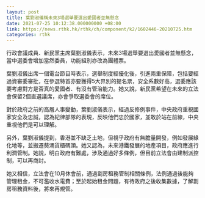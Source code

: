 ```yaml
---
layout: post
title: 葉劉淑儀稱未來3場選舉要選出愛國者並無懸念
date: 2021-07-25 10:12:38.000000000 +08:00
link: https://news.rthk.hk/rthk/ch/component/k2/1602446-20210725.htm
categories: rthk
---
```


行政會議成員、新民黨主席葉劉淑儀表示，未來3場選舉要選出愛國者並無懸念，當中選委會增加當然委員，功能組別亦改為團體票。

葉劉淑儀出席一個電台節目時表示，選舉制度經優化後，引進兩重保障，包括要經過資審委審批，在參選特首亦要獲得5大界別的提名票，安全系數好高，選委應該要考慮對方是否真的愛國者、有沒有管治能力。她又說，新民黨希望在未來的立法會保留2個直選議席，亦會爭取選委會的席位。

對於政府之前的高層人事變動，葉劉淑儀表示，經過反修例事件，中央政府重視國家安全及忠誠，認為紀律部隊的表現，反映他們忠於國家，並敢於站在前線，中央重視他們是可以理解。

另外，葉劉淑儀提到，香港並不缺乏土地，但視乎政府有無膽量開發，例如發展綠化地等，並搬遷葵涌貨櫃碼頭。她又認為，未來港鐵發展的地產項目，政府應進行利潤管制。她說，明白政府有難處，涉及通過好多條例，但目前立法會由建制派控制，可以再商討。

她又相信，立法會在10月休會前，通過劏房租務管制相關條例，法例通過後能夠管理租金，不可濫收水電費；至於起始租金問題，有待政府之後收集數據，了解劏房租務資料後，將來再規管。
